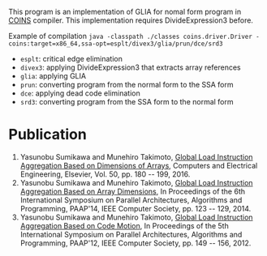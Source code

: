 This program is an implementation of GLIA for nomal form program in [COINS](https://sourceforge.net/projects/coins-project/) compiler. This implementation requires DivideExpression3 before.

Example of compilation
`java -classpath ./classes coins.driver.Driver -coins:target=x86_64,ssa-opt=esplt/divex3/glia/prun/dce/srd3`

* `esplt`: critical edge elimination
* `divex3`: applying DivideExpression3 that extracts array references
* `glia`: applying GLIA
* `prun`: converting program from the normal form to the SSA form
* `dce`: applying dead code elimination
* `srd3`: converting program from the SSA form to the normal form

# Publication
1. Yasunobu Sumikawa and Munehiro Takimoto, [Global Load Instruction Aggregation Based on Dimensions of Arrays](https://www.sciencedirect.com/science/article/abs/pii/S0045790615003067), Computers and Electrical Engineering, Elsevier, Vol. 50, pp. 180 -- 199, 2016.
2. Yasunobu Sumikawa and Munehiro Takimoto, [Global Load Instruction Aggregation Based on Array Dimensions](https://ieeexplore.ieee.org/document/6916449), In Proceedings of the 6th International Symposium on Parallel Architectures, Algorithms and Programming, PAAP'14, IEEE Computer Society, pp. 123 -- 129, 2014. 
3. Yasunobu Sumikawa and Munehiro Takimoto, [Global Load Instruction Aggregation Based on Code Motion](https://ieeexplore.ieee.org/document/6424750), In Proceedings of the 5th International Symposium on Parallel Architectures, Algorithms and Programming, PAAP'12, IEEE Computer Society, pp. 149 -- 156, 2012. 
